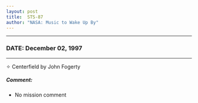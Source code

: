 ```yaml
---
layout: post
title:  STS-87
author: "NASA: Music to Wake Up By"
---
```


----
### DATE: December 02, 1997
----
✧ Centerfield by John Fogerty

##### Comment:
* No mission comment
